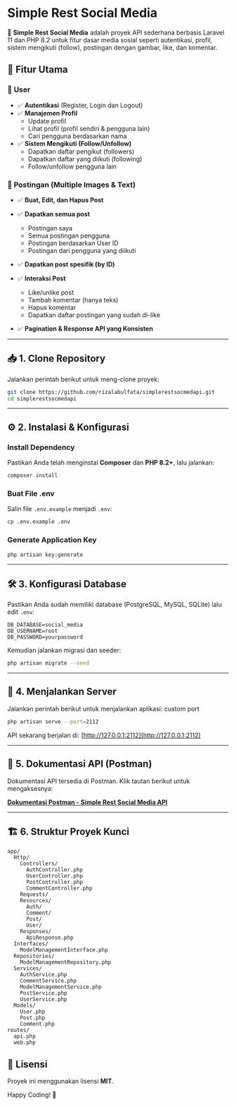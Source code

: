 # Simple Rest Social Media

🚀 **Simple Rest Social Media** adalah proyek API sederhana berbasis Laravel 11 dan PHP 8.2 untuk fitur dasar media sosial seperti autentikasi, profil, sistem mengikuti (follow), postingan dengan gambar, like, dan komentar.

## 📌 Fitur Utama
### 🔐 **User**
- ✅ **Autentikasi** (Register, Login dan Logout)
- ✅ **Manajemen Profil**
  - Update profil
  - Lihat profil (profil sendiri & pengguna lain)
  - Cari pengguna berdasarkan nama
- ✅ **Sistem Mengikuti (Follow/Unfollow)**
  - Dapatkan daftar pengikut (followers)
  - Dapatkan daftar yang diikuti (following)
  - Follow/unfollow pengguna lain

### 📝 **Postingan** (Multiple Images & Text)
- ✅ **Buat, Edit, dan Hapus Post**
- ✅ **Dapatkan semua post**
  - Postingan saya
  - Semua postingan pengguna
  - Postingan berdasarkan User ID
  - Postingan dari pengguna yang diikuti
- ✅ **Dapatkan post spesifik (by ID)**
- ✅ **Interaksi Post**
  - Like/unlike post
  - Tambah komentar (hanya teks)
  - Hapus komentar
  - Dapatkan daftar postingan yang sudah di-like

- ✅ **Pagination & Response API yang Konsisten**

---

## 📥 1. Clone Repository
Jalankan perintah berikut untuk meng-clone proyek:

```bash
git clone https://github.com/rizalabulfata/simplerestsocmedapi.git
cd simplerestsocmedapi
```

---

## ⚙️ 2. Instalasi & Konfigurasi
### **Install Dependency**
Pastikan Anda telah menginstal **Composer** dan **PHP 8.2+**, lalu jalankan:

```bash
composer install
```

### **Buat File .env**
Salin file `.env.example` menjadi `.env`:
```bash
cp .env.example .env
```

### **Generate Application Key**
```bash
php artisan key:generate
```

---

## 🛠 3. Konfigurasi Database
Pastikan Anda sudah memiliki database (PostgreSQL, MySQL, SQLite) lalu edit `.env`:

```env
DB_DATABASE=social_media
DB_USERNAME=root
DB_PASSWORD=yourpassword
```

Kemudian jalankan migrasi dan seeder:
```bash
php artisan migrate --seed
```

---

## 🔑 4. Menjalankan Server
Jalankan perintah berikut untuk menjalankan aplikasi: custom port
```bash
php artisan serve --port=2112
```
API sekarang berjalan di: [http://127.0.0.1:2112](http://127.0.0.1:2112)

---

## 📄 5. Dokumentasi API (Postman)
Dokumentasi API tersedia di Postman. Klik tautan berikut untuk mengaksesnya:

[**Dokumentasi Postman - Simple Rest Social Media API**](https://documenter.getpostman.com/view/17516911/2sAYdctCtp)

---

## 🏗 6. Struktur Proyek Kunci
```
app/
  Http/
    Controllers/
      AuthController.php
      UserController.php
      PostController.php
      CommentController.php
    Requests/
    Resources/
      Auth/
      Comment/
      Post/
      User/
    Responses/
      ApiResponse.php
  Interfaces/
    ModelManagementInterface.php
  Repositories/
    ModelManagementRepository.php
  Services/
    AuthService.php
    CommentService.php
    ModelManagementService.php
    PostService.php
    UserService.php
  Models/
    User.php
    Post.php
    Comment.php
routes/
  api.php
  web.php
```

## 📜 Lisensi
Proyek ini menggunakan lisensi **MIT**.

Happy Coding! 🚀

